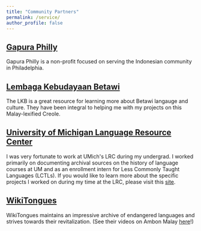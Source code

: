 ```yaml
---
title: "Community Partners"
permalink: /service/
author_profile: false
--- 
```


## [Gapura Philly](https://www.gapuraphilly.org/) ## 
Gapura Philly is a non-profit focused on serving the Indonesian community in Philadelphia. 

## [Lembaga Kebudayaan Betawi](https://www.kebudayaanbetawi.com/) ##
The LKB is a great resource for learning more about Betawi langauge and culture. They have been integral to helping me with my projects on this Malay-lexified Creole. 

## [University of Michigan Language Resource Center](https://lsa.umich.edu/lrc) ##
I was very fortunate to work at UMich's LRC during my undergrad. I worked primarily on documenting archival sources on the history of language courses at UM and as an enrollment intern for Less Commonly Taught Languages (LCTLs). If you would like to learn more about the specific projects I worked on during my time at the LRC, please visit this [site](https://sites.lsa.umich.edu/lrcshowcase/). 

## [WikiTongues](https://wikitongues.org/) ## 
WikiTongues maintains an impressive archive of endangered languages and strives towards their revitalization. (See their videos  on Ambon Malay [here](https://wikitongues.org/videos/nila_20150321_abs/)!)
